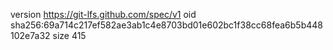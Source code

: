 version https://git-lfs.github.com/spec/v1
oid sha256:69a714c217ef582ae3ab1c4e8703bd01e602bc1f38cc68fea6b5b448102e7a32
size 415
